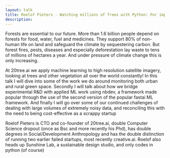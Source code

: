```yaml
---
layout: talk
title: Roelof Pieters - Watching millions of Trees with Python: For impact and profit
description: 
---
```


Forests are essential to our future. More than 1.6 billion people depend on forests for food, water, fuel and medicines.
They support 80% of non-human life on land and safeguard the climate by sequestering carbon. But forest fires, pests,
diseases and especially deforestation lay waste to tens of millions of hectares a year. And under pressure of climate 
change this is only increasing.

At 20tree.ai we apply machine learning to high resolution satellite imagery, looking at trees and other vegetation all 
over the world constantly! In this talk I will dive into some of the work we do around monitoring both urban and rural 
green space. Secondly I will talk about how we bridge experimental R&D with applied ML work using nbdev, a framework 
made popular through the use of the second version of the popular fastai ML framework. And finally I will go over some
 of our continued challenges of dealing with large volumes of extremely noisy data, and reconciling this with the need 
to being cost-effective as a scrappy startup 

Roelof Pieters is CTO and co-founder of 20tree.ai, double Computer Science dropout (once as Bsc and more recently his Phd), 
has double degrees in Social/Development Anthropology and has the double distinction of running two earlier failed startups, 
most recently creative.ai. Roelof also heads up Sunshine Lab, a sustainable design studio, and only codes in python (of course)
